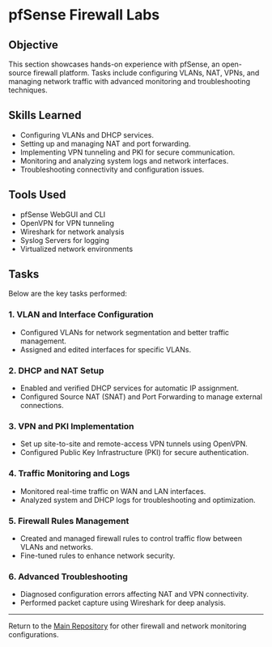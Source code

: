 # pfSense Firewall Labs

## Objective
This section showcases hands-on experience with pfSense, an open-source firewall platform. Tasks include configuring VLANs, NAT, VPNs, and managing network traffic with advanced monitoring and troubleshooting techniques.

## Skills Learned
- Configuring VLANs and DHCP services.
- Setting up and managing NAT and port forwarding.
- Implementing VPN tunneling and PKI for secure communication.
- Monitoring and analyzing system logs and network interfaces.
- Troubleshooting connectivity and configuration issues.

## Tools Used
- pfSense WebGUI and CLI
- OpenVPN for VPN tunneling
- Wireshark for network analysis
- Syslog Servers for logging
- Virtualized network environments

## Tasks
Below are the key tasks performed:

### 1. VLAN and Interface Configuration
- Configured VLANs for network segmentation and better traffic management.
- Assigned and edited interfaces for specific VLANs.

### 2. DHCP and NAT Setup
- Enabled and verified DHCP services for automatic IP assignment.
- Configured Source NAT (SNAT) and Port Forwarding to manage external connections.

### 3. VPN and PKI Implementation
- Set up site-to-site and remote-access VPN tunnels using OpenVPN.
- Configured Public Key Infrastructure (PKI) for secure authentication.

### 4. Traffic Monitoring and Logs
- Monitored real-time traffic on WAN and LAN interfaces.
- Analyzed system and DHCP logs for troubleshooting and optimization.

### 5. Firewall Rules Management
- Created and managed firewall rules to control traffic flow between VLANs and networks.
- Fine-tuned rules to enhance network security.

### 6. Advanced Troubleshooting
- Diagnosed configuration errors affecting NAT and VPN connectivity.
- Performed packet capture using Wireshark for deep analysis.

---

Return to the [Main Repository](../README.md) for other firewall and network monitoring configurations.
